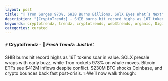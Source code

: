 ```yaml
---
layout: post
title: "🌇 Tron Surges 973%, SHIB Burns Billions, SolX Eyes What’s Next"
description: "[CryptoTrendz] - SHIB burns hit record highs as 16T tokens soar in value. SOLX presale wraps with early buzz, while Tron rockets 973% on whale moves. Bitcoin ETFs see $412M inflows despite conflict. $230M BTC shocks Coinbase, and crypto bounces back fast post-crisis."
keywords: cryptotrendz, trendz, cryptotrends, web3trends, organic, Digital, XRP, Iran, Bitcoin, Crypto, Market, Investors, CEO, Network
categories: curated
---
```


#### ⚡ CryptoTrendz - 📌 *Fresh Trendz: Just In!:*

SHIB burns hit record highs as 16T tokens soar in value. SOLX presale wraps with early buzz, while Tron rockets 973% on whale moves. Bitcoin ETFs see $412M inflows despite conflict. $230M BTC shocks Coinbase, and crypto bounces back fast post-crisis. ✨We’ll now walk through:


